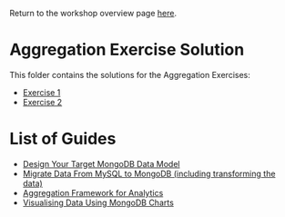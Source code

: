Return to the workshop overview page [here](https://github.com/mcinteerj/rdbms-mdb-migration-workshop/).

# Aggregation Exercise Solution
This folder contains the solutions for the Aggregation Exercises:

* [Exercise 1](./agg-exercise-1.md)
* [Exercise 2](./agg-exercise-2.md)

# List of Guides
* [Design Your Target MongoDB Data Model](data-modelling)
* [Migrate Data From MySQL to MongoDB (including transforming the data)](data-migration)
* [Aggregation Framework for Analytics](aggregations)
* [Visualising Data Using MongoDB Charts](charts)